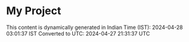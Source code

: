 # My Project

This content is dynamically generated in Indian Time (IST): 2024-04-28 03:01:37 IST
Converted to UTC: 2024-04-27 21:31:37 UTC
